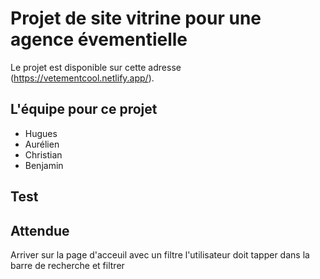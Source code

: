# Projet de site vitrine pour une agence évementielle

Le projet est disponible sur cette adresse (https://vetementcool.netlify.app/).

## L'équipe pour ce projet

- Hugues
- Aurélien
- Christian
- Benjamin

## Test


## Attendue

Arriver sur la page d'acceuil avec un filtre
l'utilisateur doit tapper dans la barre de recherche et filtrer

